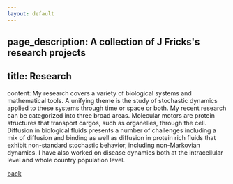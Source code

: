 ```yaml
---
layout: default
---
```

page_description: A collection of J Fricks's research projects
---
title: Research
----
content: My research covers a variety of biological systems and mathematical tools.  A unifying theme is the study of stochastic dynamics applied to these systems through time or space or both.  My recent research can be categorized into three broad areas.  Molecular motors are protein structures that transport cargos, such as organelles, through the cell.  Diffusion in biological fluids presents a number of challenges including a mix of diffusion and binding as well as diffusion in protein rich fluids that exhibit non-standard stochastic behavior, including non-Markovian dynamics.  I have also worked on disease dynamics both at the intracellular level and whole country population level.

[back](./)